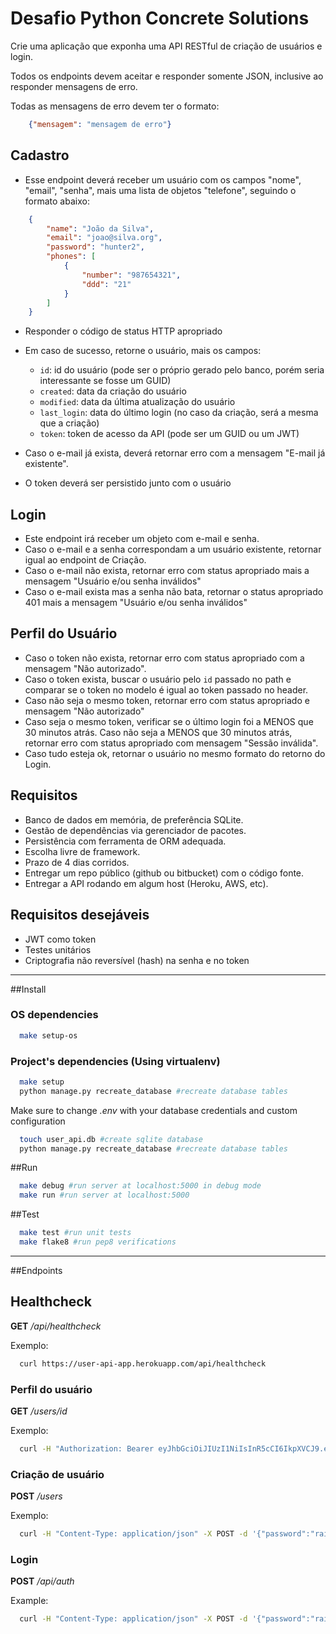 # Desafio Python Concrete Solutions

Crie uma aplicação que exponha uma API RESTful de criação de usuários e login.

Todos os endpoints devem aceitar e responder somente JSON, inclusive ao responder mensagens de erro.

Todas as mensagens de erro devem ter o formato:

```json
    {"mensagem": "mensagem de erro"}
```

## Cadastro

* Esse endpoint deverá receber um usuário com os campos "nome", "email", "senha", mais uma lista de objetos "telefone", seguindo o formato abaixo:

```json
    {
        "name": "João da Silva",
        "email": "joao@silva.org",
        "password": "hunter2",
        "phones": [
            {
                "number": "987654321",
                "ddd": "21"
            }
        ]
    }
```

* Responder o código de status HTTP apropriado
* Em caso de sucesso, retorne o usuário, mais os campos:
    * `id`: id do usuário (pode ser o próprio gerado pelo banco, porém seria interessante se fosse um GUID)
    * `created`: data da criação do usuário
    * `modified`: data da última atualização do usuário
    * `last_login`: data do último login (no caso da criação, será a mesma que a criação)
    * `token`: token de acesso da API (pode ser um GUID ou um JWT)

* Caso o e-mail já exista, deverá retornar erro com a mensagem "E-mail já existente".
* O token deverá ser persistido junto com o usuário

## Login

* Este endpoint irá receber um objeto com e-mail e senha.
* Caso o e-mail e a senha correspondam a um usuário existente, retornar igual ao endpoint de Criação.
* Caso o e-mail não exista, retornar erro com status apropriado mais a mensagem "Usuário e/ou senha inválidos"
* Caso o e-mail exista mas a senha não bata, retornar o status apropriado 401 mais a mensagem "Usuário e/ou senha inválidos"

## Perfil do Usuário
* Caso o token não exista, retornar erro com status apropriado com a mensagem "Não autorizado".
* Caso o token exista, buscar o usuário pelo `id` passado no path e comparar se o token no modelo é igual ao token passado no header.
* Caso não seja o mesmo token, retornar erro com status apropriado e mensagem "Não autorizado"
* Caso seja o mesmo token, verificar se o último login foi a MENOS que 30 minutos atrás. Caso não seja a MENOS que 30 minutos atrás, retornar erro com status apropriado com mensagem "Sessão inválida".
* Caso tudo esteja ok, retornar o usuário no mesmo formato do retorno do Login.

## Requisitos
* Banco de dados em memória, de preferência SQLite.
* Gestão de dependências via gerenciador de pacotes.
* Persistência com ferramenta de ORM adequada.
* Escolha livre de framework.
* Prazo de 4 dias corridos.
* Entregar um repo público (github ou bitbucket) com o código fonte.
* Entregar a API rodando em algum host (Heroku, AWS, etc).


## Requisitos desejáveis
* JWT como token
* Testes unitários
* Criptografia não reversível (hash) na senha e no token

------

##Install

### OS dependencies

```bash
  make setup-os
```

### Project's dependencies (Using virtualenv)

```bash
  make setup
  python manage.py recreate_database #recreate database tables
```

Make sure to change *.env* with your database credentials and custom configuration

```bash
  touch user_api.db #create sqlite database
  python manage.py recreate_database #recreate database tables
```

##Run

```bash
  make debug #run server at localhost:5000 in debug mode
  make run #run server at localhost:5000
```

##Test

```bash
  make test #run unit tests
  make flake8 #run pep8 verifications
```

-----

##Endpoints

## Healthcheck

**GET** */api/healthcheck*

Exemplo:

```bash
  curl https://user-api-app.herokuapp.com/api/healthcheck
```

### Perfil do usuário

**GET** */users/id*

Exemplo:

```bash
  curl -H "Authorization: Bearer eyJhbGciOiJIUzI1NiIsInR5cCI6IkpXVCJ9.eyJleHAiOjE0Nzc5ODMzMTMsImlkZW50aXR5IjoxLCJpYXQiOjE0Nzc5ODE1MTMsIm5iZiI6MTQ3Nzk4MTUxM30.Ob7KTc_jcel2yc2oc4AavGAj-YY3yAG8AEtMxhf9O0M" https://user-api-app.herokuapp.com/api/users/1
```

### Criação de usuário

**POST** */users*

Exemplo:

```bash
  curl -H "Content-Type: application/json" -X POST -d '{"password":"raissa", "email": "rai200890@gmail.com", "name": "Raissa"}' https://user-api-app.herokuapp.com/api/users
```

### Login

**POST** */api/auth*

Example:

```bash
  curl -H "Content-Type: application/json" -X POST -d '{"password":"raissa", "email": "rai200890@gmail.com"}' https://user-api-app.herokuapp.com/api/auth
```
